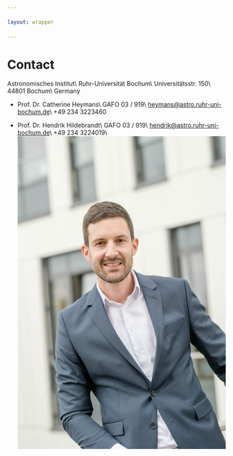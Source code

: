```yaml
---

layout: wrapper

---
```


# Contact

Astronomisches Institut\\
Ruhr-Universität Bochum\\
Universitätsstr. 150\\
44801 Bochum\\
Germany

- Prof. Dr. Catherine Heymans\\
  GAFO 03 / 919\\
  heymans@astro.ruhr-uni-bochum.de\\
  +49 234 3223460‬

- Prof. Dr. Hendrik Hildebrandt\\
  GAFO 03 / 919\\
  hendrik@astro.ruhr-uni-bochum.de\\
  +49 234 3224019‬\\
  ![Hendrik Hildebrandt](images/Hildebrandt_Hendrik_KM-6.jpg)
